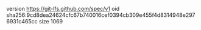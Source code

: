 version https://git-lfs.github.com/spec/v1
oid sha256:9cd8dea24624cfc67b740016cef0394cb309e455f4d8314948e2976931c465cc
size 1069
